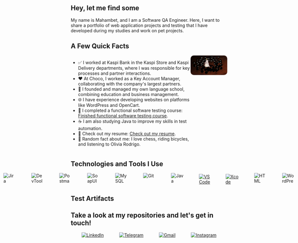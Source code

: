 
## Hey, let me find some
My name is Mahambet, and I am a Software QA Engineer. Here, I want to share a portfolio of web application projects and testing that I have developed during my studies and work on pet projects.

## A Few Quick Facts

<div style="display: flex; align-items: flex-start; justify-content: space-between;">
  <div>
    <ul>
      <li>✅ I worked at Kaspi Bank in the Kaspi Store and Kaspi Delivery departments, where I was responsible for key processes and partner interactions.</li>
      <li> ❤️ At Choco, I worked as a Key Account Manager, collaborating with the company's largest partners.</li>
      <li>🏫 I founded and managed my own language school, combining education and business management.</li>
      <li>🌐 I have experience developing websites on platforms like WordPress and OpenCart.</li>
      <li>📖 I completed a functional software testing course: <a href="link_to_course">Finished functional software testing course</a>.</li>
      <li>☕ I am also studying Java to improve my skills in test automation.</li>
      <li>📄 Check out my resume: <a href="link_to_resume">Check out my resume</a>.</li>
      <li>🎵 Random fact about me: I love chess, riding bicycles, and listening to Olivia Rodrigo.</li>
    </ul>
  </div>
  <div>
    <img src="https://github.com/Yamahamba/Yamahamba/blob/main/assets/68747470733a2f2f692e70696e696d672e636f6d2f6f726967696e616c732f64322f31322f63652f64323132636534633935393534666166373432376662653934316135353466382e676966.gif" alt="GIF" width="300" style="border-radius: 10px;"/>
  </div>
</div>

## Technologies and Tools I Use

<div style="display: flex; justify-content: center; align-items: center; gap: 50px;">
  <img src="https://camo.githubusercontent.com/846a58b5795502a7f7b4016dd2c934bad2d3b80341db7ce9fc0ada3c8a1ac2d3/68747470733a2f2f63646e2e6a7364656c6976722e6e65742f67682f64657669636f6e732f64657669636f6e2f69636f6e732f6a6972612f6a6972612d6f726967696e616c2e737667" alt="Jira" title="Jira" width="40" height="40"/>
  <img src="https://camo.githubusercontent.com/25f6f3de7ca12c8c300b6f0a7b37c48c1e6176ded2f38d770a9d5e9b9d24fce7/68747470733a2f2f64333377756272666b69306c36382e636c6f756466726f6e742e6e65742f333862356339353361343636373336363638356435356462353564303537633836646231666335342f61306664632f7374617469632f61636165366232346439343033343736363163613930316561303766343763312f6368726f6d652d6465762d6c6f676f2d69636f6e2e706e67" alt="DevTools" title="DevTools" width="40" height="40"/>
  <img src="https://camo.githubusercontent.com/66653fb9b350122ece0a9db72f67c75ec0316efe11126b7c7e46296ce64e2561/68747470733a2f2f7777772e7376677265706f2e636f6d2f73686f772f3335343230322f706f73746d616e2d69636f6e2e737667" alt="Postman" title="Postman" width="40" height="40"/>
  <img src="https://camo.githubusercontent.com/b12048870a12c78c92bc846f340c2bdb2cfb1d67f9f86d301b393ee074e02160/68747470733a2f2f656e637279707465642d74626e302e677374617469632e636f6d2f696d616765733f713d74626e3a414e6439476354444c6a2d3137684C75507365344b356c6f34564c4e46526e3839726a4c53422d4b4b495a4d644e6a4230512673" alt="SoapUI" title="SoapUI" width="40" height="40"/>
  <img src="https://camo.githubusercontent.com/8b690f4dff81513c7425f3b8f6e66b34a1dea43e22562037eeb5449d18571c89/68747470733a2f2f63646e2e6a7364656c6976722e6e65742f67682f64657669636f6e732f64657669636f6e2f69636f6e732f6d7973716c2f6d7973716c2d6f726967696e616c2e737667" alt="MySQL" title="MySQL" width="40" height="40"/>
  <img src="https://camo.githubusercontent.com/15166a15835f145259844be455ab5945594a70c48a3090aa83d193bd5e3e9bc5/68747470733a2f2f63646e2e6a7364656c6976722e6e65742f67682f64657669636f6e732f64657669636f6e2f69636f6e732f6769742f6769742d6f726967696e616c2e737667" alt="Git" title="Git" width="40" height="40"/>
  <img src="https://raw.githubusercontent.com/danielcranney/readme-generator/main/public/icons/skills/java-colored.svg" alt="Java" title="Java" width="40" height="40"/>
  <a href="https://code.visualstudio.com/" target="_blank" rel="noreferrer">
    <img src="https://camo.githubusercontent.com/f39f203ca1defeb47e3505ef9044d3303c038c60de7e67f6c229992602e59128/68747470733a2f2f63646e2e6a7364656c6976722e6e65742f67682f64657669636f6e732f64657669636f6e2f69636f6e732f7673636f64652f7673636f64652d6f726967696e616c2e737667" alt="VS Code" title="Visual Studio Code" width="40" height="40"/>
  </a>
  <a href="https://developer.apple.com/xcode/" target="_blank" rel="noreferrer">
    <img src="https://camo.githubusercontent.com/0e06a7f51b2b47d127ed51c45b3286f1cd10d315432cb683748cc13d94552343/68747470733a2f2f63646e2e6a7364656c6976722e6e65742f67682f64657669636f6e732f64657669636f6e2f69636f6e732f78636f64652f78636f64652d6f726967696e616c2e737667" alt="Xcode" title="Xcode" width="40" height="40"/>
  </a>
  <img src="https://camo.githubusercontent.com/730e7031923407fef5960eef1c98a5b45027133eeef7d9f55f561a210e7b251c/68747470733a2f2f63646e2d69636f6e732d706e672e666c617469636f6e2e636f6d2f3531322f3931392f3931393832372e706e67" alt="HTML" title="HTML" width="40" height="40"/>
  <img src="https://raw.githubusercontent.com/danielcranney/readme-generator/main/public/icons/skills/wordpress-colored.svg" alt="WordPress" title="WordPress" width="40" height="40"/>
</div>

## Test Artifacts


## Take a look at my repositories and let's get in touch!
<div style="display: flex; justify-content: center; align-items: center; gap: 50px; margin-top: 15px;">
  <a href="https://www.linkedin.com/in/makhambet-shonov-958740341/" target="_blank" rel="noreferrer">
    <img src="https://cdn-icons-png.flaticon.com/512/174/174857.png" alt="LinkedIn" title="LinkedIn" width="40"/>
  </a>
  <a href="https://t.me/yamahamba" target="_blank" rel="noreferrer">
    <img src="https://cdn-icons-png.flaticon.com/512/2111/2111646.png" alt="Telegram" title="Telegram" width="40"/>
  </a>
  <a href="mailto:geniustab1492@gmail.com" target="_blank" rel="noreferrer">
    <img src="https://cdn-icons-png.flaticon.com/512/732/732200.png" alt="Gmail" title="Gmail" width="40"/>
  </a>
  <a href="https://www.instagram.com/yamakhamba?igsh=MWhzc2Fta2JqdTBwbg%3D%3D&utm_source=qr" target="_blank" rel="noreferrer">
  <img src="https://cdn-icons-png.flaticon.com/512/2111/2111463.png" alt="Instagram" title="Instagram" width="40"/>
</a>
</div>